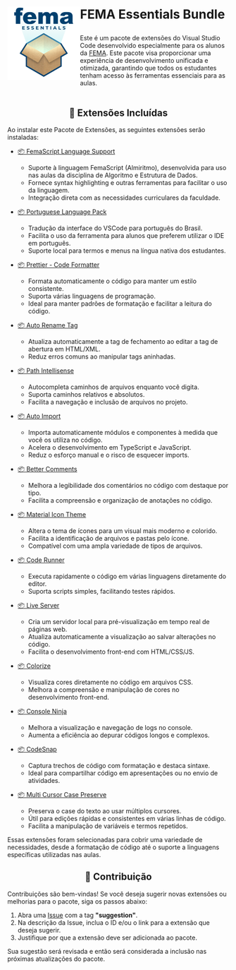 <h1>
  <picture>
    <source srcset="https://github.com/femadevspace/fema-essentials/raw/HEAD/assets/fema-essentials-banner-dark.png#gh-dark-mode-only" media="(prefers-color-scheme: dark)">
    <img align="left" height="165" src="https://github.com/femadevspace/fema-essentials/raw/HEAD/assets/fema-essentials-banner-light.png#gh-light-mode-only" alt="Banner do pacote de extensões essenciais do vscode">
  </picture>
  
  FEMA Essentials Bundle
</h1>

Este é um pacote de extensões do Visual Studio Code desenvolvido especialmente para os alunos da <a href="https://fema.edu.br">FEMA</a>. Este pacote visa proporcionar uma experiência de desenvolvimento unificada e otimizada, garantindo que todos os estudantes tenham acesso às ferramentas essenciais para as aulas.
<br><br>

<h2 align='center'>🚀 Extensões Incluídas</h2>

Ao instalar este Pacote de Extensões, as seguintes extensões serão instaladas:

- [📦 FemaScript Language Support](https://marketplace.visualstudio.com/items?itemName=fema-devspace.femascript-lang)

  - Suporte à linguagem FemaScript (Almiritmo), desenvolvida para uso nas aulas da disciplina de Algoritmo e Estrutura de Dados.
  - Fornece syntax highlighting e outras ferramentas para facilitar o uso da linguagem.
  - Integração direta com as necessidades curriculares da faculdade.

- [📦 Portuguese Language Pack](https://marketplace.visualstudio.com/items?itemName=MS-CEINTL.vscode-language-pack-pt-BR)

  - Tradução da interface do VSCode para português do Brasil.
  - Facilita o uso da ferramenta para alunos que preferem utilizar o IDE em português.
  - Suporte local para termos e menus na língua nativa dos estudantes.

- [📦 Prettier - Code Formatter](https://marketplace.visualstudio.com/items?itemName=esbenp.prettier-vscode)

  - Formata automaticamente o código para manter um estilo consistente.
  - Suporta várias linguagens de programação.
  - Ideal para manter padrões de formatação e facilitar a leitura do código.

- [📦 Auto Rename Tag](https://marketplace.visualstudio.com/items?itemName=formulahendry.auto-rename-tag)

  - Atualiza automaticamente a tag de fechamento ao editar a tag de abertura em HTML/XML.
  - Reduz erros comuns ao manipular tags aninhadas.

- [📦 Path Intellisense](https://marketplace.visualstudio.com/items?itemName=christian-kohler.path-intellisense)

  - Autocompleta caminhos de arquivos enquanto você digita.
  - Suporta caminhos relativos e absolutos.
  - Facilita a navegação e inclusão de arquivos no projeto.

- [📦 Auto Import](https://marketplace.visualstudio.com/items?itemName=steoates.autoimport)

  - Importa automaticamente módulos e componentes à medida que você os utiliza no código.
  - Acelera o desenvolvimento em TypeScript e JavaScript.
  - Reduz o esforço manual e o risco de esquecer imports.

- [📦 Better Comments](https://marketplace.visualstudio.com/items?itemName=aaron-bond.better-comments)

  - Melhora a legibilidade dos comentários no código com destaque por tipo.
  - Facilita a compreensão e organização de anotações no código.

- [📦 Material Icon Theme](https://marketplace.visualstudio.com/items?itemName=PKief.material-icon-theme)

  - Altera o tema de ícones para um visual mais moderno e colorido.
  - Facilita a identificação de arquivos e pastas pelo ícone.
  - Compatível com uma ampla variedade de tipos de arquivos.

- [📦 Code Runner](https://marketplace.visualstudio.com/items?itemName=formulahendry.code-runner)

  - Executa rapidamente o código em várias linguagens diretamente do editor.
  - Suporta scripts simples, facilitando testes rápidos.

- [📦 Live Server](https://marketplace.visualstudio.com/items?itemName=ritwickdey.LiveServer)

  - Cria um servidor local para pré-visualização em tempo real de páginas web.
  - Atualiza automaticamente a visualização ao salvar alterações no código.
  - Facilita o desenvolvimento front-end com HTML/CSS/JS.

- [📦 Colorize](https://marketplace.visualstudio.com/items?itemName=kamikillerto.vscode-colorize)

  - Visualiza cores diretamente no código em arquivos CSS.
  - Melhora a compreensão e manipulação de cores no desenvolvimento front-end.

- [📦 Console Ninja](https://marketplace.visualstudio.com/items?itemName=WallabyJs.console-ninja)

  - Melhora a visualização e navegação de logs no console.
  - Aumenta a eficiência ao depurar códigos longos e complexos.

- [📦 CodeSnap](https://marketplace.visualstudio.com/items?itemName=adpyke.codesnap)

  - Captura trechos de código com formatação e destaca sintaxe.
  - Ideal para compartilhar código em apresentações ou no envio de atividades.

- [📦 Multi Cursor Case Preserve](https://marketplace.visualstudio.com/items?itemName=Cardinal90.multi-cursor-case-preserve)
  - Preserva o case do texto ao usar múltiplos cursores.
  - Útil para edições rápidas e consistentes em várias linhas de código.
  - Facilita a manipulação de variáveis e termos repetidos.

Essas extensões foram selecionadas para cobrir uma variedade de necessidades, desde a formatação de código até o suporte a linguagens específicas utilizadas nas aulas.

<h2 align='center'>🤝 Contribuição</h2>

Contribuições são bem-vindas! Se você deseja sugerir novas extensões ou melhorias para o pacote, siga os passos abaixo:

1. Abra uma [Issue](https://github.com/femadevspace/fema-essentials/issues) com a tag **"suggestion"**.
2. Na descrição da Issue, inclua o ID e/ou o link para a extensão que deseja sugerir.
3. Justifique por que a extensão deve ser adicionada ao pacote.

Sua sugestão será revisada e então será considerada a inclusão nas próximas atualizações do pacote.
